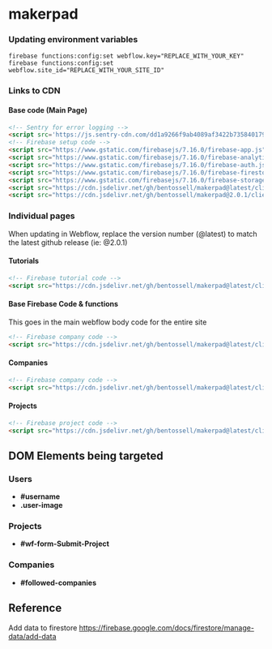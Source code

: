 # makerpad

### Updating environment variables
```
firebase functions:config:set webflow.key="REPLACE_WITH_YOUR_KEY"
firebase functions:config:set webflow.site_id="REPLACE_WITH_YOUR_SITE_ID"
```

### Links to CDN

#### Base code (Main Page)
```html
<!-- Sentry for error logging -->
<script src='https://js.sentry-cdn.com/dd1a9266f9ab4089af3422b735840179.min.js' crossorigin="anonymous"></script>
<!-- Firebase setup code -->
<script src="https://www.gstatic.com/firebasejs/7.16.0/firebase-app.js"></script>
<script src="https://www.gstatic.com/firebasejs/7.16.0/firebase-analytics.js"></script>
<script src="https://www.gstatic.com/firebasejs/7.16.0/firebase-auth.js"></script>
<script src="https://www.gstatic.com/firebasejs/7.16.0/firebase-firestore.js"></script>
<script src="https://www.gstatic.com/firebasejs/7.16.0/firebase-storage.js"></script>
<script src="https://cdn.jsdelivr.net/gh/bentossell/makerpad@latest/client/firebase.js"></script>
<script src="https://cdn.jsdelivr.net/gh/bentossell/makerpad@2.0.1/client/user.js"></script>
```

### Individual pages
When updating in Webflow, replace the version number (@latest) to match the latest github release (ie: @2.0.1)
#### Tutorials
```html
<!-- Firebase tutorial code -->
<script src="https://cdn.jsdelivr.net/gh/bentossell/makerpad@latest/client/tutorials.js"></script>
```

#### Base Firebase Code & functions
This goes in the main webflow body code for the entire site
```html
<!-- Firebase company code -->
<script src="https://cdn.jsdelivr.net/gh/bentossell/makerpad@latest/client/firebase.js"></script>
```

#### Companies
```html
<!-- Firebase company code -->
<script src="https://cdn.jsdelivr.net/gh/bentossell/makerpad@latest/client/companies.js"></script>
```

#### Projects
```html
<!-- Firebase project code -->
<script src="https://cdn.jsdelivr.net/gh/bentossell/makerpad@latest/client/projects.js"></script>
```

## DOM Elements being targeted

### Users
- **#username**
- **.user-image**

### Projects
- **#wf-form-Submit-Project**

### Companies
- **#followed-companies**

## Reference
Add data to firestore
https://firebase.google.com/docs/firestore/manage-data/add-data
